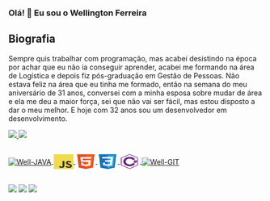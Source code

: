 ### Olá! 👋 Eu sou o Wellington Ferreira

## Biografia

Sempre quis trabalhar com programação, mas acabei desistindo na época por achar que eu não ia conseguir aprender, acabei me formando na área de Logística e depois fiz pós-graduação em Gestão de Pessoas. Não estava feliz na área que eu tinha me formado, então na semana do meu aniversário de 31 anos, conversei com a minha esposa sobre mudar de área e ela me deu a maior força, sei que não vai ser fácil, mas estou disposto a dar o meu melhor. E hoje com 32 anos sou um desenvolvedor em desenvolvimento.

<a href="https://github.com/Wellingt0ndev">
  <img height="180em" src="https://github-readme-stats.vercel.app/api?username=Wellingt0ndev&show_icons=true&theme=dark&include_all_commits=true&count_private=true"/>
  <img height="180em" src="https://github-readme-stats.vercel.app/api/top-langs/?username=Wellingt0ndev&layout=compact&langs_count=7&theme=dark"/>
</div>


##


<img align="center" alt="Well-JAVA" height="30" width="40" src="https://cdn.jsdelivr.net/gh/devicons/devicon/icons/java/java-original-wordmark.svg">  
<img align="center" alt="Well-JS" height="30" width="40" src="https://github.com/devicons/devicon/blob/v2.15.1/icons/javascript/javascript-original.svg">
<img align="center" alt="Well-HTML" height="30" width="40" src="https://raw.githubusercontent.com/devicons/devicon/master/icons/html5/html5-original.svg">
<img align="center" alt="Well-CSS" height="30" width="40" src="https://raw.githubusercontent.com/devicons/devicon/master/icons/css3/css3-original.svg">
<img align="center" alt="Well-CSharp" height="30" width="40" src="https://github.com/devicons/devicon/blob/v2.15.1/icons/csharp/csharp-line.svg">
<img align="center" alt="Well-GIT" height="30" width="40" src="https://cdn.jsdelivr.net/gh/devicons/devicon/icons/git/git-original.svg">
  
  ##
  <a href="https://www.instagram.com/wellington_006/" target="_blank"><img src="https://img.shields.io/badge/-Instagram-%23E4405F?style=for-the-badge&logo=instagram&logoColor=white" target="_blank"></a>
 	 <a href = "mailto:wellingtonfs50@gmail.com"><img src="https://img.shields.io/badge/-Gmail-%23333?style=for-the-badge&logo=gmail&logoColor=white" target="_blank"></a>
  <a href="https://www.linkedin.com/in/wellington-ferreira-da-silva/" target="_blank"><img src="https://img.shields.io/badge/-LinkedIn-%230077B5?style=for-the-badge&logo=linkedin&logoColor=white" target="_blank"></a> 
  

